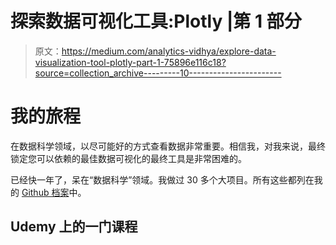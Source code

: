 # 探索数据可视化工具:Plotly |第 1 部分

> 原文：<https://medium.com/analytics-vidhya/explore-data-visualization-tool-plotly-part-1-75896e116c18?source=collection_archive---------10----------------------->

# 我的旅程

在数据科学领域，以尽可能好的方式查看数据非常重要。相信我，对我来说，最终锁定您可以依赖的最佳数据可视化的最终工具是非常困难的。

已经快一年了，呆在“数据科学”领域。我做过 30 多个大项目。所有这些都列在我的 [Github 档案](https://github.com/abhi3700)中。

## **Udemy 上的一门课程**